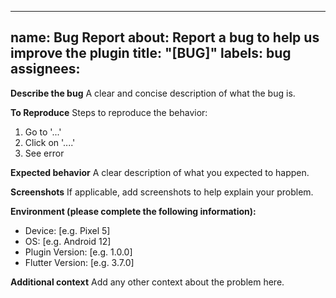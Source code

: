 
---
name: Bug Report
about: Report a bug to help us improve the plugin
title: "[BUG]"
labels: bug
assignees: 
---

**Describe the bug**
A clear and concise description of what the bug is.

**To Reproduce**
Steps to reproduce the behavior:
1. Go to '...'
2. Click on '....'
3. See error

**Expected behavior**
A clear description of what you expected to happen.

**Screenshots**
If applicable, add screenshots to help explain your problem.

**Environment (please complete the following information):**
 - Device: [e.g. Pixel 5]
 - OS: [e.g. Android 12]
 - Plugin Version: [e.g. 1.0.0]
 - Flutter Version: [e.g. 3.7.0]

**Additional context**
Add any other context about the problem here.
